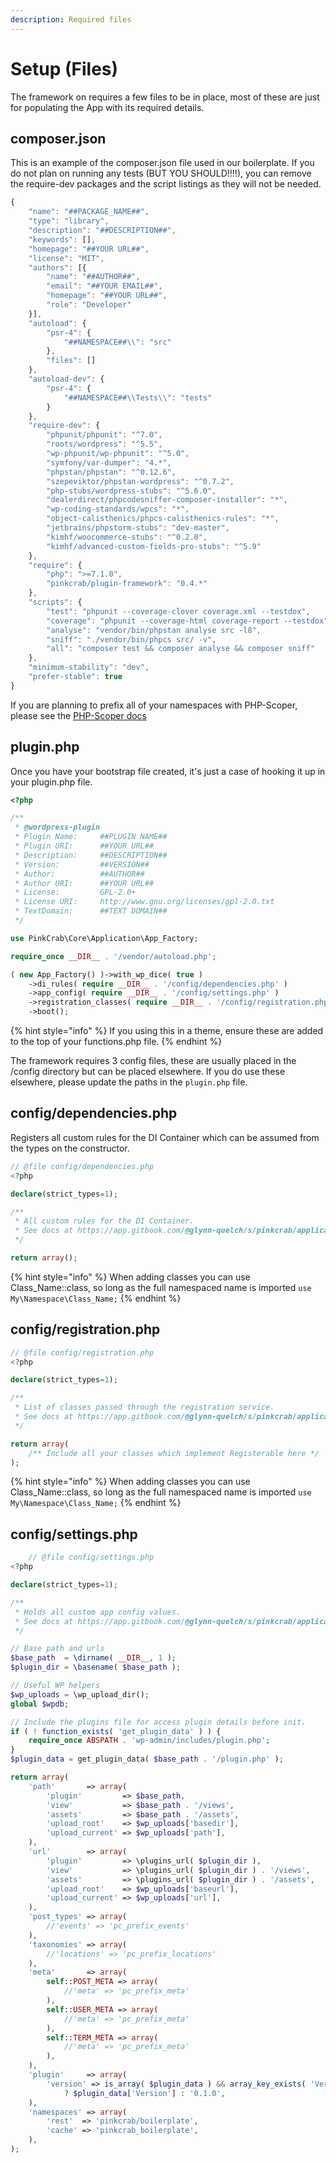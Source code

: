 ```yaml
---
description: Required files
---
```


# Setup \(Files\)

The framework on requires a few files to be in place, most of these are just for populating the App with its required details.

## composer.json

This is an example of the composer.json file used in our boilerplate. If you do not plan on running any tests \(BUT YOU SHOULD!!!!\), you can remove the require-dev packages and the script listings as they will not be needed.

```javascript
{
    "name": "##PACKAGE_NAME##",
    "type": "library",
    "description": "##DESCRIPTION##",
    "keywords": [],
    "homepage": "##YOUR URL##",
    "license": "MIT",
    "authors": [{
        "name": "##AUTHOR##",
        "email": "##YOUR EMAIL##",
        "homepage": "##YOUR URL##",
        "role": "Developer"
    }],
    "autoload": {
        "psr-4": {
            "##NAMESPACE##\\": "src"
        },
        "files": []
    },
    "autoload-dev": {
        "psr-4": {
            "##NAMESPACE##\\Tests\\": "tests"
        }
    },
    "require-dev": {
        "phpunit/phpunit": "^7.0",
        "roots/wordpress": "^5.5",
        "wp-phpunit/wp-phpunit": "^5.0",
        "symfony/var-dumper": "4.*",
        "phpstan/phpstan": "^0.12.6",
        "szepeviktor/phpstan-wordpress": "^0.7.2",
        "php-stubs/wordpress-stubs": "^5.6.0",
        "dealerdirect/phpcodesniffer-composer-installer": "*",
        "wp-coding-standards/wpcs": "*",
        "object-calisthenics/phpcs-calisthenics-rules": "*",
        "jetbrains/phpstorm-stubs": "dev-master",
        "kimhf/woocommerce-stubs": "^0.2.0",
        "kimhf/advanced-custom-fields-pro-stubs": "^5.9"
    },
    "require": {
        "php": ">=7.1.0",
        "pinkcrab/plugin-framework": "0.4.*"
    },
    "scripts": {
        "test": "phpunit --coverage-clover coverage.xml --testdox",
        "coverage": "phpunit --coverage-html coverage-report --testdox",
        "analyse": "vendor/bin/phpstan analyse src -l8",
        "sniff": "./vendor/bin/phpcs src/ -v",
        "all": "composer test && composer analyse && composer sniff"
    },
    "minimum-stability": "dev",
    "prefer-stable": true
}
```

If you are planning to prefix all of your namespaces with PHP-Scoper, please see the [PHP-Scoper docs](application/php-scoper.md)

## plugin.php

Once you have your bootstrap file created, it's just a case of hooking it up in your plugin.php file.

```php
<?php

/**
 * @wordpress-plugin
 * Plugin Name:     ##PLUGIN NAME##
 * Plugin URI:      ##YOUR URL##
 * Description:     ##DESCRIPTION##
 * Version:         ##VERSION##
 * Author:          ##AUTHOR##
 * Author URI:      ##YOUR URL##
 * License:         GPL-2.0+
 * License URI:     http://www.gnu.org/licenses/gpl-2.0.txt
 * TextDomain:      ##TEXT DOMAIN##
 */

use PinkCrab\Core\Application\App_Factory;

require_once __DIR__ . '/vendor/autoload.php';

( new App_Factory() )->with_wp_dice( true )
	->di_rules( require __DIR__ . '/config/dependencies.php' )
	->app_config( require __DIR__ . '/config/settings.php' )
	->registration_classes( require __DIR__ . '/config/registration.php' )
	->boot();
```

{% hint style="info" %}
If you using this in a theme, ensure these are added to the top of your functions.php file.
{% endhint %}

The framework requires 3 config files, these are usually placed in the /config directory but can be placed elsewhere. If you do use these elsewhere, please update the paths in the ```plugin.php``` file.

## config/dependencies.php 

Registers all custom rules for the DI Container which can be assumed from the types on the constructor.

```php
// @file config/dependencies.php
<?php

declare(strict_types=1);

/**
 * All custom rules for the DI Container.
 * See docs at https://app.gitbook.com/@glynn-quelch/s/pinkcrab/application/dependency-injection
 */

return array();
```
{% hint style="info" %}
When adding classes you can use Class_Name::class, so long as the full namespaced name is imported ```use My\Namespace\Class_Name;```
{% endhint %}

## config/registration.php

```php
// @file config/registration.php
<?php

declare(strict_types=1);

/**
 * List of classes passed through the registration service.
 * See docs at https://app.gitbook.com/@glynn-quelch/s/pinkcrab/application/registration
 */

return array(
	/** Include all your classes which implement Registerable here */
);

```
{% hint style="info" %}
When adding classes you can use Class_Name::class, so long as the full namespaced name is imported ```use My\Namespace\Class_Name;```
{% endhint %}

## config/settings.php

```php
    // @file config/settings.php
<?php

declare(strict_types=1);

/**
 * Holds all custom app config values.
 * See docs at https://app.gitbook.com/@glynn-quelch/s/pinkcrab/application/app_config
 */

// Base path and urls
$base_path  = \dirname( __DIR__, 1 );
$plugin_dir = \basename( $base_path );

// Useful WP helpers
$wp_uploads = \wp_upload_dir();
global $wpdb;

// Include the plugins file for access plugin details before init.
if ( ! function_exists( 'get_plugin_data' ) ) {
	require_once ABSPATH . 'wp-admin/includes/plugin.php';
}
$plugin_data = get_plugin_data( $base_path . '/plugin.php' );

return array(
	'path'       => array(
		'plugin'         => $base_path,
		'view'           => $base_path . '/views',
		'assets'         => $base_path . '/assets',
		'upload_root'    => $wp_uploads['basedir'],
		'upload_current' => $wp_uploads['path'],
	),
	'url'        => array(
		'plugin'         => \plugins_url( $plugin_dir ),
		'view'           => \plugins_url( $plugin_dir ) . '/views',
		'assets'         => \plugins_url( $plugin_dir ) . '/assets',
		'upload_root'    => $wp_uploads['baseurl'],
		'upload_current' => $wp_uploads['url'],
	),
	'post_types' => array(
        //'events' => 'pc_prefix_events'
    ),
    'taxonomies' => array(
        //'locations' => 'pc_prefix_locations'
    ),
    'meta'       => array(
        self::POST_META => array(
            //'meta' => 'pc_prefix_meta'
        ),
        self::USER_META => array(
            //'meta' => 'pc_prefix_meta'
        ),
        self::TERM_META => array(
            //'meta' => 'pc_prefix_meta'
        ),
    ),
	'plugin'     => array(
		'version' => is_array( $plugin_data ) && array_key_exists( 'Version', $plugin_data )
			? $plugin_data['Version'] : '0.1.0',
	),
	'namespaces' => array(
		'rest'  => 'pinkcrab/boilerplate',
		'cache' => 'pinkcrab_boilerplate',
	),
);
```

